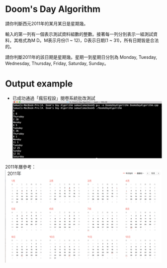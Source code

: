 # Doom's Day Algorithm 

請你判斷西元2011年的某月某日是星期幾。 

輸入的第一列有一個表示測試資料組數的整數。接著每一列分別表示一組測試資料，其格式為M D。M表示月份(1 ~ 12)，D表示日期(1 ~ 31)，所有日期皆是合法的。 

請你判斷2011年的該日期是星期幾。星期一到星期日分別為 Monday, Tuesday, Wednesday, Thursday, Friday, Saturday, Sunday。 

# Output example
* 已成功通過「瘋狂程設」閱卷系統批改測試 
![image](https://github.com/Samuelchi861008/CPE-DoomsDayAlgorithm_12019/blob/master/結果.png) 


2011年曆參考：
![image](https://github.com/Samuelchi861008/CPE-DoomsDayAlgorithm_12019/blob/master/2011年曆.png)
